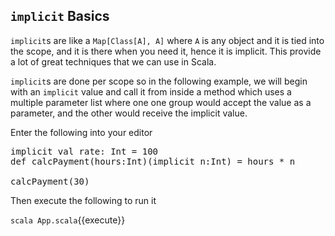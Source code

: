 ## `implicit` Basics

`implicit`s are like a `Map[Class[A], A]` where `A` is any object and it is tied into the scope, and it is there when you need it, hence it is implicit. This provide a lot of great techniques that we can use in Scala.

`implicit`s are done per scope so in the following example, we will begin with an `implicit` value and call it from inside a method which uses a multiple parameter list where one one group would accept the value as a parameter, and the other would receive the implicit value.

Enter the following into your editor

<pre class="file" data-filename="App.scala" data-target="replace">
implicit val rate: Int = 100
def calcPayment(hours:Int)(implicit n:Int) = hours * n

calcPayment(30)
</pre>

Then execute the following to run it

`scala App.scala`{{execute}}
